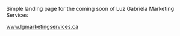 Simple landing page for the coming soon of Luz Gabriela Marketing Services

www.lgmarketingservices.ca
